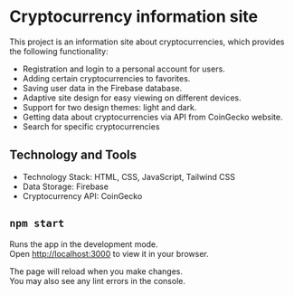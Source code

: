 # Cryptocurrency information site

This project is an information site about cryptocurrencies, which provides the following functionality:

- Registration and login to a personal account for users.
- Adding certain cryptocurrencies to favorites.
- Saving user data in the Firebase database.
- Adaptive site design for easy viewing on different devices.
- Support for two design themes: light and dark.
- Getting data about cryptocurrencies via API from CoinGecko website.
- Search for specific cryptocurrencies

## Technology and Tools

- Technology Stack: HTML, CSS, JavaScript, Tailwind CSS
- Data Storage: Firebase
- Cryptocurrency API: CoinGecko

## `npm start`

Runs the app in the development mode.\
Open [http://localhost:3000](http://localhost:3000) to view it in your browser.

The page will reload when you make changes.\
You may also see any lint errors in the console.




